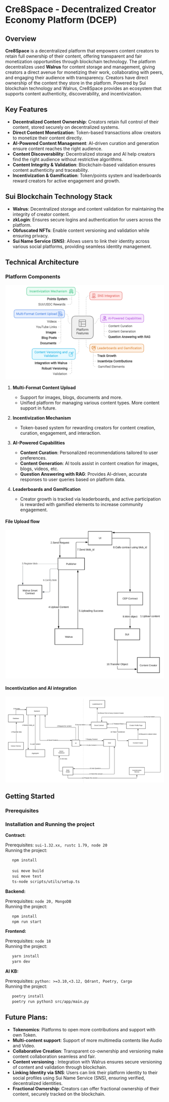 # Cre8Space - Decentralized Creator Economy Platform (DCEP)

## Overview

**Cre8Space** is a decentralized platform that empowers content creators to retain full ownership of their content, offering transparent and fair monetization opportunities through blockchain technology. The platform decentralizes used **Walrus** for content storage and management, giving creators a direct avenue for monetizing their work, collaborating with peers, and engaging their audience with transparency. Creators have direct ownership of the content they store in the platform. Powered by Sui blockchain technology and Walrus, Cre8Space provides an ecosystem that supports content authenticity, discoverability, and incentivization.

## Key Features

- **Decentralized Content Ownership**: Creators retain full control of their content, stored securely on decentralized systems.
- **Direct Content Monetization**: Token-based transactions allow creators to monetize their content directly.
- **AI-Powered Content Management**: AI-driven curation and generation ensure content reaches the right audience.
- **Content Discoverability**: Decentralized storage and AI help creators find the right audience without restrictive algorithms.
- **Content Integrity & Validation**: Blockchain-based validation ensures content authenticity and traceability.
- **Incentivization & Gamification**: Token/points system and leaderboards reward creators for active engagement and growth.

## Sui Blockchain Technology Stack

- **Walrus**: Decentralized storage and content validation for maintaining the integrity of creator content.
- **zkLogin**: Ensures secure logins and authentication for users across the platform.
- **Obfuscated NFTs**: Enable content versioning and validation while ensuring privacy.
- **Sui Name Service (SNS)**: Allows users to link their identity across various social platforms, providing seamless identity management.

## Technical Architecture

### Platform Components
![Components in Cre8Space](./assets/flow.png)

1. **Multi-Format Content Upload**
   - Support for images, blogs, documents and more.
   - Unified platform for managing various content types. More content support in future.

2. **Incentivization Mechanism**
   - Token-based system for rewarding creators for content creation, curation, engagement, and interaction.
   
3. **AI-Powered Capabilities**
   - **Content Curation**: Personalized recommendations tailored to user preferences.
   - **Content Generation**: AI tools assist in content creation for images, blogs, videos, etc.
   - **Question Answering with RAG**: Provides AI-driven, accurate responses to user queries based on platform data.

4. **Leaderboards and Gamification**
   - Creator growth is tracked via leaderboards, and active participation is rewarded with gamified elements to increase community engagement.

#### File Upload flow
![File Upload Flow](./assets/upload.png)

#### Incentivization and AI integration
![Incentivization and AI](./assets/arch.png)

## Getting Started

### Prerequisites


### Installation and Running the project
**Contract:**

Prerequisites: `sui-1.32.xx, rustc 1.79, node 20`\
Running the project:
```bash
   npm install

   sui move build
   sui move test
   ts-node scripts/utils/setup.ts
```

**Backend:**

Prerequisites: `node 20, MongoDB`\
Running the project:
```bash
   npm install
   npm run start
```

**Frontend:**

Prerequisites: `node 18`\
Running the project:
```bash
   yarn install
   yarn dev 
```

**AI KB:**

Prerequisites: `python: >=3.10,<3.12, Qdrant, Poetry, Cargo`\
Running the project:
```bash
   poetry install
   poetry run python3 src/app/main.py
```



## Future Plans:
- **Tokenomics**: Platforms to open more contributions and support with own Token.
- **Multi-content support**: Support of more multimedia contents like Audio and Video.
- **Collaborative Creation**: Transparent co-ownership and versioning make content collaboration seamless and fair.
- **Content versioning** : Integration with Walrus ensures secure versioning of content and validation through blockchain.
- **Linking Identity via SNS**: Users can link their platform identity to their social profiles using Sui Name Service (SNS), ensuring verified, decentralized identities.
- **Fractional Ownership**: Creators can offer fractional ownership of their content, securely tracked on the blockchain.
